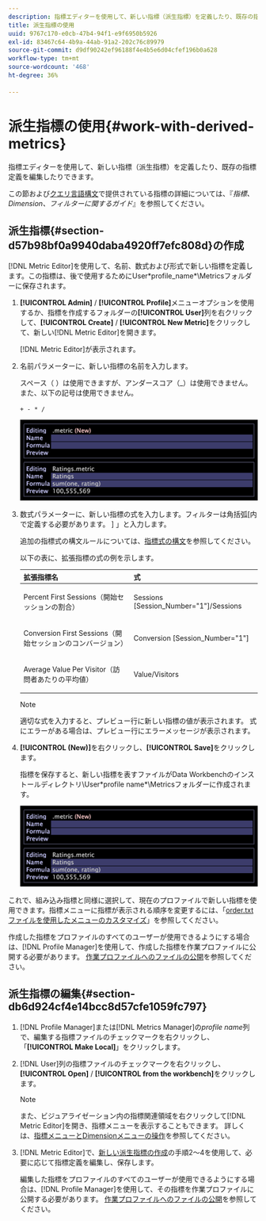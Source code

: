 ```yaml
---
description: 指標エディターを使用して、新しい指標（派生指標）を定義したり、既存の指標定義を編集したりできます。
title: 派生指標の使用
uuid: 9767c170-e0cb-47b4-94f1-e9f6950b5926
exl-id: 83467c64-4b9a-44ab-91a2-202c76c89979
source-git-commit: d9df90242ef96188f4e4b5e6d04cfef196b0a628
workflow-type: tm+mt
source-wordcount: '468'
ht-degree: 36%

---
```


# 派生指標の使用{#work-with-derived-metrics}

指標エディターを使用して、新しい指標（派生指標）を定義したり、既存の指標定義を編集したりできます。

この節および[クエリ言語構文](../../../../home/c-get-started/c-qry-lang-syntx/c-qry-lang-syntx.md#concept-15d1d3f5164a47d49468c5acb7299d9f)で提供されている指標の詳細については、『*指標、Dimension、フィルターに関するガイド*』を参照してください。

## 派生指標{#section-d57b98bf0a9940daba4920ff7efc808d}の作成

[!DNL Metric Editor]を使用して、名前、数式および形式で新しい指標を定義します。この指標は、後で使用するためにUser\*profile_name*\Metricsフォルダーに保存されます。

1. **[!UICONTROL Admin]** / **[!UICONTROL Profile]**&#x200B;メニューオプションを使用するか、指標を作成するフォルダーの&#x200B;**[!UICONTROL User]**&#x200B;列を右クリックして、**[!UICONTROL Create]** / **[!UICONTROL New Metric]**&#x200B;をクリックして、新しい[!DNL Metric Editor]を開きます。

   [!DNL Metric Editor]が表示されます。

1. 名前パラメーターに、新しい指標の名前を入力します。

   スペース（ ）は使用できますが、アンダースコア（_）は使用できません。また、以下の記号は使用できません。

   `+ - * /`

   ![](assets/vis_MetricEditor_NewAndEditing.png)

1. 数式パラメーターに、新しい指標の式を入力します。フィルターは角括弧[内で定義する必要があります。 ] 」と入力します。

   追加の指標式の構文ルールについては、[指標式の構文](../../../../home/c-get-started/c-qry-lang-syntx/c-syntx-mtrc-exp.md#concept-bbf440a0307549e088df491b51b51d66)を参照してください。

   以下の表に、拡張指標の式の例を示します。

   <table id="table_ED77997FC08F492490DCAC3C4153781C"> 
   <thead> 
   <tr> 
      <th colname="col1" class="entry"> 拡張指標名 </th> 
      <th colname="col2" class="entry"> 式 </th> 
   </tr>
   </thead>
   <tbody> 
   <tr> 
      <td colname="col1"> <p>Percent First Sessions（開始セッションの割合） </p> </td> 
      <td colname="col2"> <p><span class="filepath"> Sessions [Session_Number="1"]/Sessions</span> </p> </td> 
   </tr> 
   <tr> 
      <td colname="col1"> <p>Conversion First Sessions（開始セッションのコンバージョン） </p> </td> 
      <td colname="col2"> <p><span class="filepath"> Conversion [Session_Number="1"]</span> </p> </td> 
   </tr> 
   <tr> 
      <td colname="col1"> <p>Average Value Per Visitor（訪問者あたりの平均値） </p> </td> 
      <td colname="col2"> <p><span class="filepath"> Value/Visitors</span> </p> </td> 
   </tr> 
   </tbody> 
   </table>

   >[!NOTE]
   >
   >適切な式を入力すると、プレビュー行に新しい指標の値が表示されます。 式にエラーがある場合は、プレビュー行にエラーメッセージが表示されます。

1. **[!UICONTROL (New)]**&#x200B;を右クリックし、**[!UICONTROL Save]**&#x200B;をクリックします。

   指標を保存すると、新しい指標を表すファイルがData Workbenchのインストールディレクトリ\User\*profile name*\Metricsフォルダーに作成されます。

   ![](assets/vis_MetricEditor_NewAndEditing.png)

これで、組み込み指標と同様に選択して、現在のプロファイルで新しい指標を使用できます。指標メニューに指標が表示される順序を変更するには、「[order.txt ファイルを使用したメニューのカスタマイズ](../../../../home/c-get-started/c-intf-anlys-ftrs/c-ctm-menus/t-cstm-menus-ordr-files.md#task-a391800a8dd444deb3e1516d5189f999)」を参照してください。

作成した指標をプロファイルのすべてのユーザーが使用できるようにする場合は、[!DNL Profile Manager]を使用して、作成した指標を作業プロファイルに公開する必要があります。 [作業プロファイルへのファイルの公開](../../../../home/c-get-started/c-admin-intrf/c-prof-mgr/t-pub-files-wkg-prof.md#task-a0106e010c834d16bd60eef4721b6af9)を参照してください。

## 派生指標の編集{#section-db6d924cf4e14bcc8d57cfe1059fc797}

1. [!DNL Profile Manager]または[!DNL Metrics Manager]の&#x200B;*profile name*&#x200B;列で、編集する指標ファイルのチェックマークを右クリックし、「**[!UICONTROL Make Local]**」をクリックします。
1. [!DNL User]列の指標ファイルのチェックマークを右クリックし、**[!UICONTROL Open]** / **[!UICONTROL from the workbench]**&#x200B;をクリックします。

   >[!NOTE]
   >
   >また、ビジュアライゼーション内の指標関連領域を右クリックして[!DNL Metric Editor]を開き、指標メニューを表示することもできます。 詳しくは、[指標メニューとDimensionメニューの操作](../../../../home/c-get-started/c-vis/c-met-dim-menus.md#concept-50f07ae47c3e4f94ad7d3d7f8293ccac)を参照してください。

1. [!DNL Metric Editor]で、[新しい派生指標の作成](../../../../home/c-get-started/c-admin-intrf/c-prof-mgr/c-drvd-mtrcs.md#section-d57b98bf0a9940daba4920ff7efc808d)の手順2～4を使用して、必要に応じて指標定義を編集し、保存します。

   編集した指標をプロファイルのすべてのユーザーが使用できるようにする場合は、[!DNL Profile Manager]を使用して、その指標を作業プロファイルに公開する必要があります。 [作業プロファイルへのファイルの公開](../../../../home/c-get-started/c-admin-intrf/c-prof-mgr/t-pub-files-wkg-prof.md#task-a0106e010c834d16bd60eef4721b6af9)を参照してください。
